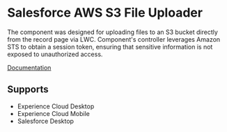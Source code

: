 # Salesforce AWS S3 File Uploader

The component was designed for uploading files to an S3 bucket directly from the record page via LWC. 
Component's controller leverages Amazon STS to obtain a session token, ensuring that sensitive information is not exposed to unauthorized access.

[Documentation](/docs)

## Supports

- Experience Cloud Desktop
- Experience Cloud Mobile
- Salesforce Desktop
